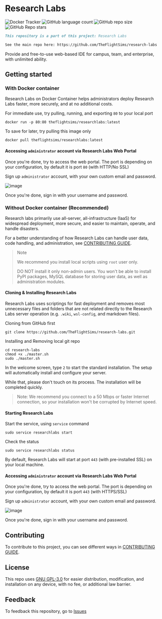 # Research Labs

![Docker Tracker](https://img.shields.io/docker/pulls/theflightsims/researchlabs)
![GitHub language count](https://img.shields.io/github/languages/count/TheFlightSims/research-labs)
![GitHub repo size](https://img.shields.io/github/repo-size/TheFlightSims/research-labs)
![GitHub Repo stars](https://img.shields.io/github/stars/TheFlightSims/research-labs)

```markdown
This repository is a part of this project: Research Labs

See the main repo here: https://github.com/TheFlightSims/research-labs 
```

Provide and free-to-use web-based IDE for campus, team, and enterprise, with unlimited ability.

## Getting started

### With Docker container

Research Labs on Docker Container helps administrators deploy Research Labs faster, more securely, and at no additional costs.

For immediate use, try pulling, running, and exporting `80` to your local port

```shell
docker run -p 80:80 theflightsims/researchlabs:latest
```

To save for later, try pulling this image only

```shell
docker pull theflightsims/researchlabs:latest
```

#### Accessing `administrator` account via Research Labs Web Portal

Once you're done, try to access the web portal. The port is depending on your configuration, by default it is port `80` (with HTTP/No SSL)

Sign up `administrator` account, with your own custom email and password.

![image](https://github.com/TheFlightSims/research-labs/assets/115929530/f40b2720-847d-40c9-b456-e76081fb93aa)

Once you're done, sign in with your username and password.

### Without Docker container (Recommended)

Research labs primarily use all-server, all-infrastructure (IaaS) for widespread deployment, more secure, and easier to maintain, operate, and handle disasters.

For a better understanding of how Research Labs can handle user data, code handling, and administration, see [CONTRIBUTING GUIDE](https://github.com/TheFlightSims/research-labs/blob/main/CONTRIBUTING.md).

> Note
>
> We recommend you install local scripts using `root` user only.
>
> DO NOT install it only non-admin users. You won't be able to install PyPI packages, MySQL database for storing user data, as well as administration modules.

#### Cloning & Installing Research Labs

Research Labs uses scriptings for fast deployment and removes most unnecessary files and folders that are not related directly to the Research Labs server operation (e.g. `.wiki`, `wsl-config`, and markdown files).

Cloning from GitHub first

```shell
git clone https://github.com/TheFlightSims/research-labs.git
```

Installing and Removing local git repo

```shell
cd research-labs
chmod +x ./master.sh
sudo ./master.sh
```

In the welcome screen, type `2` to start the standard installation. The setup will automatically install and configure your server.

While that, please don't touch on its process. The installation will be completed quickly.

> Note: We recommend you connect to a 50 Mbps or faster Internet connection, so your installation won't be corrupted by Internet speed.

#### Starting Research Labs

Start the service, using `service` command

```shell
sudo service researchlabs start 
```

Check the status

```shell
sudo service researchlabs status
```

By default, Research Labs will start at port `443` (with pre-installed SSL) on your local machine.

#### Accessing `administrator` account via Research Labs Web Portal

Once you're done, try to access the web portal. The port is depending on your configuration, by default it is port `443` (with HTTPS/SSL)

Sign up `administrator` account, with your own custom email and password.

![image](https://github.com/TheFlightSims/research-labs/assets/115929530/f40b2720-847d-40c9-b456-e76081fb93aa)

Once you're done, sign in with your username and password.

## Contributing

To contribute to this project, you can see different ways in [CONTRIBUTING GUIDE](https://github.com/TheFlightSims/research-labs/blob/main/CONTRIBUTING.md).

## License

This repo uses [GNU GPL-3.0](https://github.com/TheFlightSims/research-labs/blob/main/LICENSE) for easier distribution, modification, and installation on any device, with no fee, or additional law barrier.

## Feedback

To feedback this repository, go to [Issues](https://github.com/TheFlightSims/research-labs/blob/main/issues)

